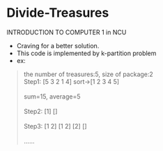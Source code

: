 # Divide-Treasures
INTRODUCTION TO COMPUTER 1 in NCU
- Craving for a better solution.
- This code is implemented by k-partition problem
- ex:
> the number of treasures:5, size of package:2  <br> 
> Step1: [5 3 2 1 4] sort->[1 2 3 4 5]  <br>  
> sum=15, average=5  <br>  
> Step2: [1]         []  <br>  
> Step3: [1 2] [1 2] [2] []  <br>  
> ......  <br>
